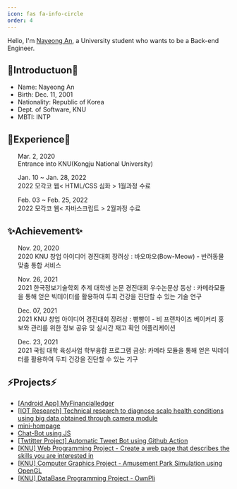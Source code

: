 ```yaml
---
icon: fas fa-info-circle
order: 4
---
```


Hello, I'm <a href="https://github.com/NadudAn">Nayeong An</a>, a University student who wants to be a Back-end Engineer.

<h2>💬Introductuon💬</h2>

<ul>
    <li>Name: Nayeong An</li>
    <li>Birth: Dec. 11, 2001</li>
    <li>Nationality: Republic of Korea</li>
    <li>Dept. of Software, KNU</li>
    <li>MBTI: INTP</li>
</ul>

<h2>🌱Experience🌱</h2>

<ul>
    <p>Mar. 2, 2020<br>Entrance into KNU(Kongju National University)</p>
    <p>Jan. 10 ~ Jan. 28, 2022<br>2022 모각코 웹< HTML/CSS 심화 > 1월과정 수료</p>
    <p>Feb. 03 ~ Feb. 25, 2022<br>2022 모각코 웹< 자바스크립트 > 2월과정 수료</p>
</ul>

<h2>✨Achievement✨</h2>

<ul>
    <p>
        Nov. 20, 2020<br>
        2020 KNU 창업 아이디어 경진대회 장려상 : 바오먀오(Bow-Meow) - 반려동물 맞춤 통합 서비스
    </p>
    <p>
        Nov. 26, 2021<br>
        2021 한국정보기술학회 추계 대학생 논문 경진대회 우수논문상 동상 : 카메라모듈을 통해 얻은 빅데이터를 활용하여 두피 건강을 진단할 수 있는 기술 연구
    </p>
    <p>
        Dec. 07, 2021<br>
        2021 KNU 창업 아이디어 경진대회 장려상 : 빵빵이 - 비 프랜차이즈 베이커리 홍보와 관리를 위한 정보 공유 및 실시간 재고 확인 어플리케이션
    </p>
    <p>
        Dec. 23, 2021<br>
        2021 국립 대학 육성사업 학부융합 프로그램 금상: 카메라 모듈을 통해 얻은 빅데이터를 활용하여 두피 건강을 진단할 수 있는 기구
        </p>
</ul>
    
<h2>⚡Projects⚡</h2>
    
<ul>
    <li><a href="https://nadudan.github.io/posts/my-financialledger/">[Android App] MyFinancialledger</a></li>
    <li><a href="https://www.dbpia.co.kr/journal/articleDetail?nodeId=NODE10664642">[IOT Research] Technical research to diagnose scalp health conditions using big data obtained through camera module</a></li>
    <!--li><a href="#">Bread App, App Project</a></li-->
    <li><a href="https://github.com/NadudAn/mini-hompage">mini-hompage</a></li>
    <li><a href="https://github.com/NadudAn/JS-chatbot">Chat-Bot using JS</a></li>
    <li><a href="https://nadudan.github.io/posts/Twitter-Bot/">[Twtitter Project] Automatic Tweet Bot using Github Action</a></li>
    <li><a href="https://github.com/NadudAn/2022_WebProgramming">[KNU] Web Programming Project - Create a web page that describes the skills you are interested in</a></li>
    <li><a href="https://github.com/NadudAn/AmusementPark">[KNU] Computer Graphics Project - Amusement Park Simulation using OpenGL</a></li>
    <li><a href="https://github.com/youbbin/DB_Project_OwnPli">[KNU] DataBase Programming Project - OwnPli</a></li>
</ul>

